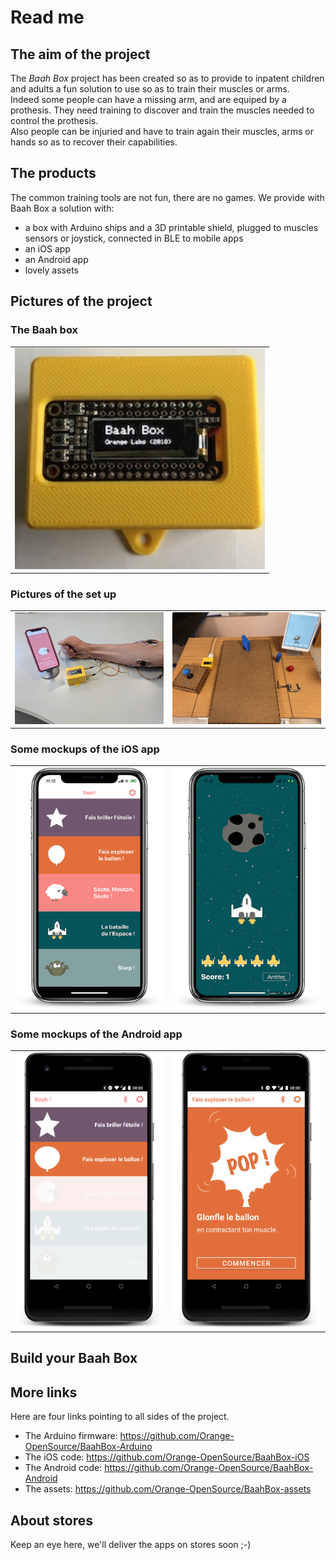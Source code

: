 # Read me


## The aim of the project

The _Baah Box_ project has been created so as to provide to inpatent children and adults a fun solution to use so as to train their muscles or arms.  
Indeed some people can have a missing arm, and are equiped by a prothesis. They need training to discover and train the muscles needed to control the prothesis.  
Also people can be injuried and have to train again their muscles, arms or hands so as to recover their capabilities.  


## The products

The common training tools are not fun, there are no games. We provide with Baah Box a solution with:

* a box with Arduino ships and a 3D printable shield, plugged to muscles sensors or joystick, connected in BLE to mobile apps
* an iOS app
* an Android app
* lovely assets


## Pictures of the project


### The Baah box

<table>
	<tr>
		<td>
			<img 
				src="https://github.com/Orange-OpenSource/BaahBox-iOS/blob/master/doc/img_baahbox.jpg"
				title="The Baah Box with 3D-printable shield connected in BLE to apps"
				alt="The Baah Box with 3D-printable shield connected in BLE to apps"
				width="400">
		</td>
	</tr>
</table>


### Pictures of the set up

<table>
	<tr>
		<td>
			<img
				src="https://github.com/Orange-OpenSource/BaahBox-iOS/blob/master/doc/img_setup_sensors.jpg"
				alt="Sensors on arm to train plugged to the box connected in BLE to iOS app"
				title="Sensors on arm to train plugged to the box connected in BLE to iOS app"
				width="500">
		</td>
		<td>
			<img
				src="https://github.com/Orange-OpenSource/BaahBox-iOS/blob/master/doc/img_setup_joystick.jpeg"
				alt="Set up with plates and joystick plugged to the box connected to the iPad"
				title="Set up with plates and joystick plugged to the box connected to the iPad"
				width="500">
		</td>
	</tr>
</table>


### Some mockups of the iOS app

<table>
	<tr>
		<td>
			<img
				src="https://github.com/Orange-OpenSource/BaahBox-Arduino/blob/master/doc/img_device_ios_menu.png" 
				title="The main menu of the iOS app"
				alt="The main menu of the iOS app"
				width="300">
		</td>
		<td>
			<img
				src="https://github.com/Orange-OpenSource/BaahBox-Arduino/blob/master/doc/img_device_ios_game_space.png"
				title="The space game in the iOS app"
				alt="The space game in the iOS app"
				width="300">
		</td>
	</tr>
</table>


### Some mockups of the Android app

<table>
	<tr>
		<td>
			<img
				src="https://github.com/Orange-OpenSource/BaahBox-Arduino/blob/master/doc/img_device_android_menu.png" 
				title="The main menu of the Android app"
				alt="The main menu of the Android app"
				width="300">
		</td>
		<td>
			<img
				src="https://github.com/Orange-OpenSource/BaahBox-Arduino/blob/master/doc/img_device_android_game_balloon.png"
				title="The ballon game in the Android app"
				alt="The ballon game in the Android app"
				width="300">
		</td>
	</tr>
</table>


## Build your Baah Box

## More links

Here are four links pointing to all sides of the project.

* The Arduino firmware: https://github.com/Orange-OpenSource/BaahBox-Arduino
* The iOS code: https://github.com/Orange-OpenSource/BaahBox-iOS
* The Android code: https://github.com/Orange-OpenSource/BaahBox-Android
* The assets: https://github.com/Orange-OpenSource/BaahBox-assets


## About stores

Keep an eye here, we'll deliver the apps on stores soon ;-)